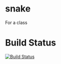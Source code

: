 snake
=====

For a class

Build Status
====

[![Build Status](https://travis-ci.org/djhaskin987/snake.png)](https://travis-ci.org/djhaskin987/snake)
